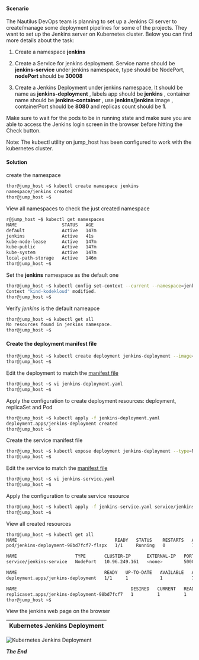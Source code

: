#### Scenario

The Nautilus DevOps team is planning to set up a Jenkins CI server to create/manage some deployment pipelines for some of the projects. They want to set up the Jenkins server on Kubernetes cluster. Below you can find more details about the task:



1) Create a namespace **jenkins**

2) Create a Service for jenkins deployment. Service name should be **jenkins-service** under jenkins namespace, type should be NodePort, **nodePort** should be **30008**

3) Create a Jenkins Deployment under jenkins namespace, It should be name as **jenkins-deployment** , labels app should be **jenkins** , container name should be **jenkins-container** , use **jenkins/jenkins** image , containerPort should be **8080** and replicas count should be **1**.

Make sure to wait for the pods to be in running state and make sure you are able to access the Jenkins login screen in the browser before hitting the Check button.

Note: The kubectl utility on jump_host has been configured to work with the kubernetes cluster.

#### Solution

create the namespace

```bash
thor@jump_host ~$ kubectl create namespace jenkins
namespace/jenkins created
thor@jump_host ~$ 
```

View all namespaces to check the just created namespace

```bash
r@jump_host ~$ kubectl get namespaces
NAME                 STATUS   AGE
default              Active   147m
jenkins              Active   41s
kube-node-lease      Active   147m
kube-public          Active   147m
kube-system          Active   147m
local-path-storage   Active   146m
thor@jump_host ~$ 
```
Set the **jenkins** namespace as the default one

```bash
thor@jump_host ~$ kubectl config set-context --current --namespace=jenkins
Context "kind-kodekloud" modified.
thor@jump_host ~$ 
```

Verify *jenkins* is the default nameapce

```bash
thor@jump_host ~$ kubectl get all
No resources found in jenkins namespace.
thor@jump_host ~$ 
```

#### Create the deployment manifest file

```bash
thor@jump_host ~$ kubectl create deployment jenkins-deployment --image=jenkins/jenkins --replicas=1 --namespace=jenkins --dry-run=client -o yaml > jenkins-deployment.yaml
thor@jump_host ~$ 
```

Edit the deployment to match the [manifest file](jenkins-deployment.yaml)

```bash
thor@jump_host ~$ vi jenkins-deployment.yaml 
thor@jump_host ~$ 
```
 
Apply the configuration to create deployment resources: deployment, replicaSet and Pod

```bash
thor@jump_host ~$ kubectl apply -f jenkins-deployment.yaml 
deployment.apps/jenkins-deployment created
thor@jump_host ~$ 
```

Create the service manifest file

```bash
thor@jump_host ~$ kubectl expose deployment jenkins-deployment --type=NodePort --port=50000 --name=jenkins-service --dry-run=client -o yaml > jenkins-service.yaml
thor@jump_host ~$ 
```

Edit the service to match the [manifest file](jenkins-service.yaml)

```bash
thor@jump_host ~$ vi jenkins-service.yaml 
thor@jump_host ~$ 
```
 
Apply the configuration to create service resource

```bash
thor@jump_host ~$ kubectl apply -f jenkins-service.yaml service/jenkins-service created
thor@jump_host ~$ 
```

View all created resources

```bash
thor@jump_host ~$ kubectl get all
NAME                                     READY   STATUS    RESTARTS   AGE
pod/jenkins-deployment-98bd7fcf7-flspx   1/1     Running   0          7m4s

NAME                      TYPE       CLUSTER-IP      EXTERNAL-IP   PORT(S)           AGE
service/jenkins-service   NodePort   10.96.249.161   <none>        50000:30008/TCP   3m54s

NAME                                 READY   UP-TO-DATE   AVAILABLE   AGE
deployment.apps/jenkins-deployment   1/1     1            1           7m4s

NAME                                           DESIRED   CURRENT   READY   AGE
replicaset.apps/jenkins-deployment-98bd7fcf7   1         1         1       7m4s
thor@jump_host ~$ 
```

View the jenkins web page on the browser

Kubernetes Jenkins Deployment              |  
:-------------------------:|
![Kubernetes Jenkins Deployment](../images/k8s-jenkins-deployment.JPG)


***The End***

